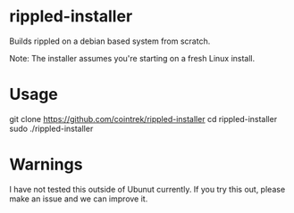 # rippled-installer

Builds rippled on a debian based system from scratch. 

Note: The installer assumes you're starting on a fresh Linux install. 

# Usage

git clone https://github.com/cointrek/rippled-installer
cd rippled-installer
sudo ./rippled-installer

# Warnings
I have not tested this outside of Ubunut currently. If you try this out, please make an issue and we can improve it.

